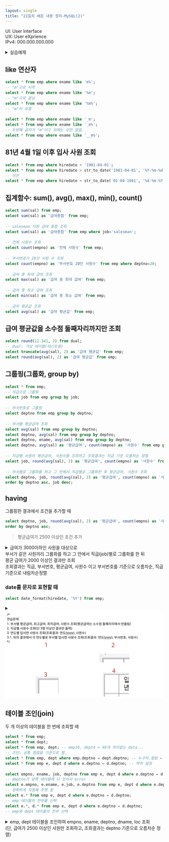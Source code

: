 ```yaml
---
layout: single
title: "21일차 배운 내용 정리-MySQL(2)"
---
```

UI: User Interface\
UX: User eXprience\
IPv4: 000.000.000.000

<details>
<summary>실습예제</summary>
<div markdown ="1">

<img src="../assets/images/Untitled-2022-04-15-0854.svg">

```sql
drop table dept;
drop table emp;
drop table bonus;
drop table salgrade;

CREATE TABLE dept (
    deptno INT,
    dname VARCHAR(14),
    loc VARCHAR(13)
);


CREATE TABLE emp (
    empno INT,
    ename VARCHAR(10),
    job VARCHAR(9),
    mgr INT,
    hiredate DATE,
    sal INT,
    comm INT,
    deptno INT
);


CREATE TABLE bonus (
    ename VARCHAR(10),
    job VARCHAR(9),
    sal INT,
    comm INT
);


CREATE TABLE salgrade (
    grade INT,
    losal INT,
    hisal INT
);
    

INSERT INTO DEPT VALUES	(10,'ACCOUNTING','NEW YORK');
INSERT INTO DEPT VALUES (20,'RESEARCH','DALLAS');
INSERT INTO DEPT VALUES (30,'SALES','CHICAGO');
INSERT INTO DEPT VALUES	(40,'OPERATIONS','BOSTON');    

INSERT INTO EMP VALUES (7369,'SMITH','CLERK',7902, str_to_date('17-12-1980','%d-%m-%Y'),800,NULL,20);
INSERT INTO EMP VALUES (7499,'ALLEN','SALESMAN',7698,str_to_date('20-2-1981','%d-%m-%Y'),1600,300,30);
INSERT INTO EMP VALUES (7521,'WARD','SALESMAN',7698,str_to_date('22-2-1981','%d-%m-%Y'),1250,500,30);
INSERT INTO EMP VALUES (7566,'JONES','MANAGER',7839,str_to_date('2-4-1981','%d-%m-%Y'),2975,NULL,20);
INSERT INTO EMP VALUES (7654,'MARTIN','SALESMAN',7698,str_to_date('28-9-1981','%d-%m-%Y'),1250,1400,30);
INSERT INTO EMP VALUES (7698,'BLAKE','MANAGER',7839,str_to_date('1-5-1981','%d-%m-%Y'),2850,NULL,30);
INSERT INTO EMP VALUES (7782,'CLARK','MANAGER',7839,str_to_date('9-6-1981','%d-%m-%Y'),2450,NULL,10);
INSERT INTO EMP VALUES (7788,'SCOTT','ANALYST',7566,str_to_date('13-7-87','%d-%m-%Y'),3000,NULL,20);
INSERT INTO EMP VALUES (7839,'KING','PRESIDENT',NULL,str_to_date('17-11-1981','%d-%m-%Y'),5000,NULL,10);
INSERT INTO EMP VALUES (7844,'TURNER','SALESMAN',7698,str_to_date('8-9-1981','%d-%m-%Y'),1500,0,30);
INSERT INTO EMP VALUES (7876,'ADAMS','CLERK',7788,str_to_date('13-7-87','%d-%m-%Y'),1100,NULL,20);
INSERT INTO EMP VALUES (7900,'JAMES','CLERK',7698,str_to_date('3-12-1981','%d-%m-%Y'),950,NULL,30);
INSERT INTO EMP VALUES (7902,'FORD','ANALYST',7566,str_to_date('3-12-1981','%d-%m-%Y'),3000,NULL,20);
INSERT INTO EMP VALUES (7934,'MILLER','CLERK',7782,str_to_date('23-1-1982','%d-%m-%Y'),1300,NULL,10);
		 
INSERT INTO SALGRADE VALUES (1,700,1200);
INSERT INTO SALGRADE VALUES (2,1201,1400);
INSERT INTO SALGRADE VALUES (3,1401,2000);
INSERT INTO SALGRADE VALUES (4,2001,3000);
INSERT INTO SALGRADE VALUES (5,3001,9999);
    
select * from emp;
select * from bonus;
select * from salgrade;
select * from dept;
```

</div>
</details>

## like 연산자

```sql
select * from emp where ename like 'm%';
-- "m"으로 시작
select * from emp where ename like '%m';
-- "m"으로 끝남
select * from emp where ename like '%m%';
-- "m"이 포함

select * from emp where ename like '_m';
select * from emp where ename like '_m%';
-- 두번째 글자가 "m"이고 뒤에는 상관 없음.
select * from emp where ename like '__m%';
```

## 81년 4월 1일 이후 입사 사원 조회

```sql
select * from emp where hiredate > '1981-04-01';
select * from emp where hiredate > str_to_date('1981-04-01', '%Y-%m-%d');
-- 이전
select * from emp where hiredate < str_to_date('01-04-1981', '%d-%m-%Y');
```

## 집계함수: sum(), avg(), max(), min(), count()

```sql
select sum(sal) from emp;
select sum(sal) as '급여총합' from emp;

-- salesman 사원 급여 총합 조회
select sum(sal) as '급여총합' from emp where job='salesman';

-- 전체 사원수 조회
select count(empno) as '전체 사원수' from emp;

-- 부서번호가 20인 사원 수 조회
select count(empno) as '부서번호 20인 사원수' from emp where deptno=20;

-- 급여 중 최대 급여 조회
select max(sal) as '급여 중 최대 급여' from emp;

-- 급여 중 최소 급여 조회
select min(sal) as '급여 중 최소 급여' from emp;

-- 급여 평균값 조회
select avg(sal) as '급여 평균값' from emp;
```



## 급여 평균값을 소수점 둘째자리까지만 조회

```sql
select round(12.341, 2) from dual;
-- dual: 가상 테이블(테스트용)
select truncate(avg(sal), 2) as '급여 평균값' from emp;
select round(avg(sal), 2) as '급여 평균값' from emp;
```

## 그룹핑(그룹화, group by)

```sql
select * from emp;
-- 직급으로 그룹핑
select job from emp group by job;

-- 부서번호로 그룹핑
select deptno from emp group by deptno;

-- 부서별 평균급여 조회
select avg(sal) from emp group by deptno;
select deptno, avg(sal) from emp group by deptno;
select deptno, ename, avg(sal) from emp group by deptno;
select deptno, avg(sal) as '평균급여', count(empno) as '사원수' from emp group by deptno;

-- 직급별 사원의 평균급여, 사원수를 조회하고 조회결과는 직급 기준 오름차순 정렬
select job, round(avg(sal), 2) as '평균급여', count(empno) as '사원수' from emp group by job order by job asc;

-- 부서별로 그룹화를 하고 그 안에서 직급별로 그룹화한 후 평균급여, 사원수 조회
select deptno, job, round(avg(sal), 2) as '평균급여', count(empno) as '사원수' from emp group by deptno, job 
order by deptno asc, job desc;
```

## having

그룹핑한 결과에서 조건을 추가할 때

```sql
select deptno, job, round(avg(sal), 2) as '평균급여', count(empno) as '사원수' from emp group by deptno, job having avg(sal) >= 2500
order by deptno asc;
```

>평균급여가 2500 이상인 조건 추가

<details>
<summary>급여가 3000이하인 사원을 대상으로<br>
부서가 같은 사원끼리 그룹화를 하고 그 안에서 직급(job)별로 그룹화를 한 뒤<br>
평균 급여가 2000 이상인 결과만 조회<br>
조회결과는 직급, 부서번호, 평균급여, 사원수 이고 부서번호를 기준으로 오름차순, 직급 기준으로 내림차순정렬
</summary>
<div markdown="1">

```sql
select deptno, job, round(avg(sal), 2) as '평균급여', count(empno) as '사원수' from emp where sal <= 3000 group by deptno, job 
having avg(sal) >= 2000 order by deptno asc, job desc;
```

</div>
</details>

### date를 문자로 표현할 때

```sql
select date_format(hiredate, '%Y') from emp;
```

<details>
<summary><img src="../assets/images/Untitled-2022-04-15-0936.svg"></summary>
<div markdown="1">

```sql
-- 1.
select deptno, round(avg(sal), 1) , max(sal) , min(sal) , count(empno) from empgroup by deptno ;
												
-- 2.
select job, count(empno) from emp group by job having count(empno) >= 3;

-- 3.
select date_format(hiredate, '%Y'), count(empno) from emp group by date_format(hiredate, '%Y');

-- 3.1.
select date_format(hiredate, '%Y'), deptno, count(empno) from emp group by date_format(hiredate, '%Y'), deptno;
```

</div>
</details>

## 테이블 조인(join)

두 개 이상의 테이블을 한 번에 조회할 때

```sql
select * from emp;
select * from dept;
select * from emp, dept; -- emp10, dept4 = 40개 의미없는 data...
-- 조인: 공통 컬럼을 기준으로 함.
select * from emp, dept where emp.deptno = dept.deptno; -- 누구의.컬럼 = 누구의.컬럼
select * from emp e, dept d where e.deptno = d.deptno; -- 약어 설정

select empno, ename, job, deptno from emp e, dept d where e.deptno = d.deptno;
-- deptno가 양쪽 테이블에 다 있어서 error
select e.empno, e.ename, e.job, e.deptno from emp e, dept d where e.deptno = d.deptno;
-- 정확하게 지정해 주면 됨
select e.* from emp e, dept d where e.deptno = d.deptno;
-- emp 테이블의 전부를 선택
select e.*, d.* from emp e, dept d where e.deptno = d.deptno;
-- emp와 dept 테이블의 전부 선택
```

<details>
<summary>emp, dept 테이블을 조인하여 empno, ename, deptno, dname, loc 조회<br>
(단, 급여가 2500 이상인 사원만 조회하고, 조회결과는 deptno 기준으로 오름차순 정렬)
</summary>
<div markdown="1">

```sql
select e.empno, e.ename, e.deptno, d.dname, d.loc from emp e, dept d where e.deptno = d.deptno and e.sal >= 2500 
order by deptno asc;
```

</div>
</details>
